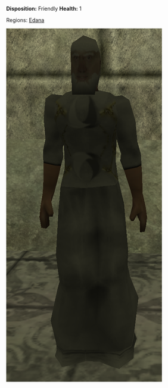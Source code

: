 **Disposition:** Friendly
**Health:** 1

Regions:
	[Edana](../../Regions/Edana.md)

![](../../articleassets/npc/npc-priestofurdual.png)

